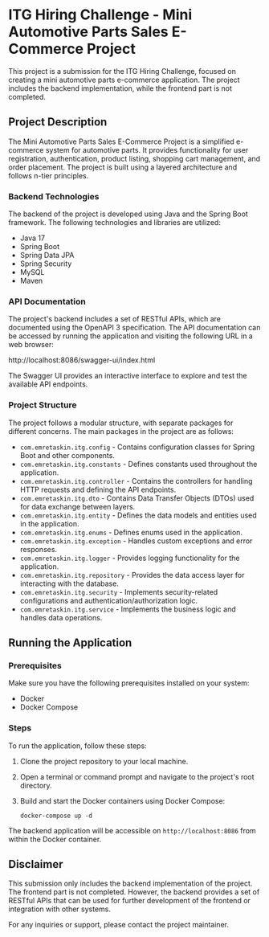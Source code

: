 # ITG Hiring Challenge - Mini Automotive Parts Sales E-Commerce Project

This project is a submission for the ITG Hiring Challenge, focused on creating a mini automotive parts e-commerce application. The project includes the backend implementation, while the frontend part is not completed.

## Project Description

The Mini Automotive Parts Sales E-Commerce Project is a simplified e-commerce system for automotive parts. It provides functionality for user registration, authentication, product listing, shopping cart management, and order placement. The project is built using a layered architecture and follows n-tier principles.

### Backend Technologies

The backend of the project is developed using Java and the Spring Boot framework. The following technologies and libraries are utilized:

- Java 17
- Spring Boot
- Spring Data JPA
- Spring Security
- MySQL
- Maven

### API Documentation

The project's backend includes a set of RESTful APIs, which are documented using the OpenAPI 3 specification. The API documentation can be accessed by running the application and visiting the following URL in a web browser:

http://localhost:8086/swagger-ui/index.html

The Swagger UI provides an interactive interface to explore and test the available API endpoints.

### Project Structure

The project follows a modular structure, with separate packages for different concerns. The main packages in the project are as follows:

- `com.emretaskin.itg.config` - Contains configuration classes for Spring Boot and other components.
- `com.emretaskin.itg.constants` - Defines constants used throughout the application.
- `com.emretaskin.itg.controller` - Contains the controllers for handling HTTP requests and defining the API endpoints.
- `com.emretaskin.itg.dto` - Contains Data Transfer Objects (DTOs) used for data exchange between layers.
- `com.emretaskin.itg.entity` - Defines the data models and entities used in the application.
- `com.emretaskin.itg.enums` - Defines enums used in the application.
- `com.emretaskin.itg.exception` - Handles custom exceptions and error responses.
- `com.emretaskin.itg.logger` - Provides logging functionality for the application.
- `com.emretaskin.itg.repository` - Provides the data access layer for interacting with the database.
- `com.emretaskin.itg.security` - Implements security-related configurations and authentication/authorization logic.
- `com.emretaskin.itg.service` - Implements the business logic and handles data operations.

## Running the Application

### Prerequisites

Make sure you have the following prerequisites installed on your system:

- Docker
- Docker Compose

### Steps

To run the application, follow these steps:

1. Clone the project repository to your local machine.

2. Open a terminal or command prompt and navigate to the project's root directory.

3. Build and start the Docker containers using Docker Compose:

   ```shell
   docker-compose up -d
   ```
The backend application will be accessible on `http://localhost:8086` from within the Docker container.

## Disclaimer

This submission only includes the backend implementation of the project. The frontend part is not completed. However, the backend provides a set of RESTful APIs that can be used for further development of the frontend or integration with other systems.

For any inquiries or support, please contact the project maintainer.
